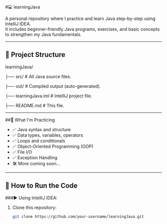  #💻 learningJava

A personal repository where I practice and learn Java step-by-step using IntelliJ IDEA.  
It includes beginner-friendly Java programs, exercises, and basic concepts to strengthen my Java fundamentals.

---

## 📁 Project Structure
learningJava/

├── src/ # All Java source files.

├── out/ # Compiled output (auto-generated).

├── learningJava.iml # IntelliJ project file.

├── README.md # This file.

---

 ##🚀 What I'm Practicing

- ✅ Java syntax and structure
- ✅ Data types, variables, operators
- ✅ Loops and conditionals
- ✅ Object-Oriented Programming (OOP)
- ✅ File I/O
- ✅ Exception Handling
- 🛠️ More coming soon...

---

## 🧪 How to Run the Code

###▶️ Using IntelliJ IDEA:
1. Clone this repository:
   ```bash
   git clone https://github.com/your-username/learningJava.git
